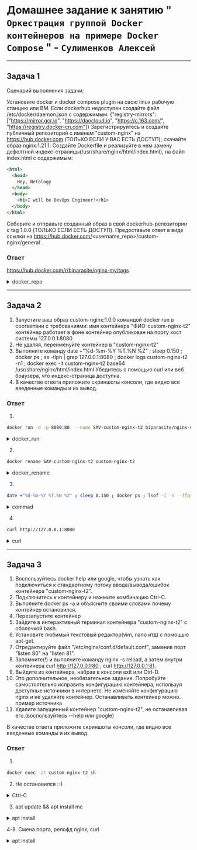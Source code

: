 # Домашнее задание к занятию " `Оркестрация группой Docker контейнеров на примере Docker Compose` " - `Сулименков Алексей`

---

## Задача 1

Сценарий выполнения задачи:

Установите docker и docker compose plugin на свою linux рабочую станцию или ВМ.
Если dockerhub недоступен создайте файл /etc/docker/daemon.json с содержимым: {"registry-mirrors": ["https://mirror.gcr.io", "https://daocloud.io", "https://c.163.com/", "https://registry.docker-cn.com"]}
Зарегистрируйтесь и создайте публичный репозиторий с именем "custom-nginx" на https://hub.docker.com (ТОЛЬКО ЕСЛИ У ВАС ЕСТЬ ДОСТУП);
скачайте образ nginx:1.21.1;
Создайте Dockerfile и реализуйте в нем замену дефолтной индекс-страницы(/usr/share/nginx/html/index.html), на файл index.html с содержимым:

```html
<html>
  <head>
    Hey, Netology
  </head>
  <body>
    <h1>I will be DevOps Engineer!</h1>
  </body>
</html>
```

Соберите и отправьте созданный образ в свой dockerhub-репозитории c tag 1.0.0 (ТОЛЬКО ЕСЛИ ЕСТЬ ДОСТУП).
Предоставьте ответ в виде ссылки на https://hub.docker.com/<username_repo>/custom-nginx/general .

### Ответ

https://hub.docker.com/r/biparasite/nginx-my/tags

<details> <summary>docker_repo</summary>

![task1](https://github.com/biparasite/VIRT-03-HW/blob/main/task_1.png "task1")

</details>

---

## Задача 2

1. Запустите ваш образ custom-nginx:1.0.0 командой docker run в соответвии с требованиями:
   имя контейнера "ФИО-custom-nginx-t2"
   контейнер работает в фоне
   контейнер опубликован на порту хост системы 127.0.0.1:8080
2. Не удаляя, переименуйте контейнер в "custom-nginx-t2"
3. Выполните команду date +"%d-%m-%Y %T.%N %Z" ; sleep 0.150 ; docker ps ; ss -tlpn | grep 127.0.0.1:8080 ; docker logs custom-nginx-t2 -n1 ; docker exec -it custom-nginx-t2 base64 /usr/share/nginx/html/index.html
   Убедитесь с помощью curl или веб браузера, что индекс-страница доступна.
4. В качестве ответа приложите скриншоты консоли, где видно все введенные команды и их вывод.

### Ответ

1.

```bash
docker run -d -p 8080:80  --name SAV-custom-nginx-t2 biparasite/nginx-my:latest
```

<details> <summary>docker_run</summary>

![task2](https://github.com/biparasite/VIRT-03-HW/blob/main/task_2.png "task2")

</details>

2.

```bash
docker rename SAV-custom-nginx-t2 custom-nginx-t2
```

<details> <summary>docker_rename</summary>

![task2](https://github.com/biparasite/VIRT-03-HW/blob/main/task_2.1.png "task2")

</details>

3.

```bash
date +"%d-%m-%Y %T.%N %Z" ; sleep 0.150 ; docker ps ; lsof -i -n  -Tfqs | grep 127.0.0.1:8080 ; docker logs custom-nginx-t2 -n1 ; docker exec -it custom-nginx-t2 base64 /usr/share/nginx/html/index.html
```

<details> <summary>commad</summary>

![task2](https://github.com/biparasite/VIRT-03-HW/blob/main/task_2.2.png "task2")

</details>

4.

```bash
curl http://127.0.0.1:8080
```

<details> <summary>curl</summary>

![task2](https://github.com/biparasite/VIRT-03-HW/blob/main/task_2.3.png "task2")

</details>

---

## Задача 3

1. Воспользуйтесь docker help или google, чтобы узнать как подключиться к стандартному потоку ввода/вывода/ошибок контейнера "custom-nginx-t2".
2. Подключитесь к контейнеру и нажмите комбинацию Ctrl-C.
3. Выполните docker ps -a и объясните своими словами почему контейнер остановился.
4. Перезапустите контейнер
5. Зайдите в интерактивный терминал контейнера "custom-nginx-t2" с оболочкой bash.
6. Установите любимый текстовый редактор(vim, nano итд) с помощью apt-get.
7. Отредактируйте файл "/etc/nginx/conf.d/default.conf", заменив порт "listen 80" на "listen 81".
8. Запомните(!) и выполните команду nginx -s reload, а затем внутри контейнера curl http://127.0.0.1:80 ; curl http://127.0.0.1:81.
9. Выйдите из контейнера, набрав в консоли exit или Ctrl-D.
10. Это дополнительное, необязательное задание. Попробуйте самостоятельно исправить конфигурацию контейнера, используя доступные источники в интернете. Не изменяйте конфигурацию nginx и не удаляйте контейнер. Останавливать контейнер можно. пример источника
11. Удалите запущенный контейнер "custom-nginx-t2", не останавливая его.(воспользуйтесь --help или google)

В качестве ответа приложите скриншоты консоли, где видно все введенные команды и их вывод.

### Ответ

1.

```bash
docker exec -it custom-nginx-t2 sh
```

2. Не остановился :-)

<details> <summary>Ctrl-C</summary>

![task3](https://github.com/biparasite/VIRT-03-HW/blob/main/task_3.png "task3")

</details>

3. apt update && apt install mc

<details> <summary>apt install</summary>

![task3](https://github.com/biparasite/VIRT-03-HW/blob/main/task_3.1.png "task3")

</details>

4-8. Смена порта, релофд nginx, curl

<details> <summary>apt install</summary>

![task3](https://github.com/biparasite/VIRT-03-HW/blob/main/task_3.2.png "task3")

</details>
